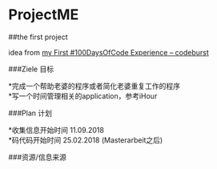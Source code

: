 # ProjectME

##the first project 

idea from [my First #100DaysOfCode Experience – codeburst](https://codeburst.io/my-first-100daysofcode-experience-79ff19c5c5b7)

###Ziele 目标

*完成一个帮助老婆的程序或者简化老婆重复工作的程序<br>
*写一个时间管理相关的application，参考iHour<br>

###Plan 计划

*收集信息开始时间 11.09.2018<br>
*码代码开始时间 25.02.2018 (Masterarbeit之后)<br>

###资源/信息来源
